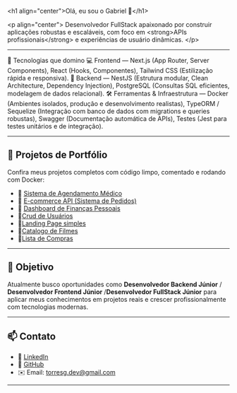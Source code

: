 &lt;h1 align="center">Olá, eu sou o Gabriel 👋&lt;/h1>

&lt;p align="center">
Desenvolvedor FullStack apaixonado por construir aplicações robustas e escaláveis, com foco em &lt;strong>APIs profissionais&lt;/strong> e experiências de usuário dinâmicas.
&lt;/p>

---

🚀 Tecnologias que domino
💻 Frontend — Next.js (App Router, Server Components), React (Hooks, Componentes), Tailwind CSS (Estilização rápida e responsiva).
🧠 Backend — NestJS (Estrutura modular, Clean Architecture, Dependency Injection), PostgreSQL (Consultas SQL eficientes, modelagem de dados relacional).
🛠️ Ferramentas & Infraestrutura — Docker (Ambientes isolados, produção e desenvolvimento realistas), TypeORM / Sequelize (Integração com banco de dados com migrations e queries robustas), Swagger (Documentação automática de APIs), Testes (Jest para testes unitários e de integração).

---

## 💼 Projetos de Portfólio

Confira meus projetos completos com código limpo, comentado e rodando com Docker:

- 🔗 [Sistema de Agendamento Médico](https://github.com/torresgdev/medical_api)
- 🔗 [E-commerce API (Sistema de Pedidos)](https://github.com/torresgdev/ecommerce)
- 🔗 [Dashboard de Finanças Pessoais](https://github.com/torresgdev/financial_api)
- 🔗[Crud de Usuários](https://github.com/torresgdev/API_Users)
- 🔗[Landing Page simples](https://github.com/torresgdev/landing-page-simples)
- 🔗[Catalogo de Filmes](https://github.com/torresgdev/movie-catalog)
- 🔗[Lista de Compras](https://github.com/torresgdev/shopping-list)

---

## 🎯 Objetivo

Atualmente busco oportunidades como **Desenvolvedor Backend Júnior** / **Desenvolvedor Frontend Júnior** /**Desenvolvedor FullStack Júnior** para aplicar meus conhecimentos em projetos reais e crescer profissionalmente com tecnologias modernas.

---

## 📫 Contato

- 💼 [LinkedIn](https://www.linkedin.com/in/gabriel-torres-dev/)
- 🐙 [GitHub](https://github.com/torresgdev)
- ✉️ Email: torresg.dev@gmail.com

---

